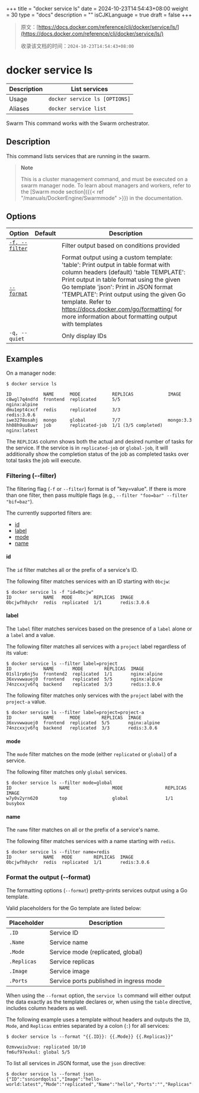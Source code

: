 +++
title = "docker service ls"
date = 2024-10-23T14:54:43+08:00
weight = 30
type = "docs"
description = ""
isCJKLanguage = true
draft = false
+++

> 原文：[https://docs.docker.com/reference/cli/docker/service/ls/](https://docs.docker.com/reference/cli/docker/service/ls/)
>
> 收录该文档的时间：`2024-10-23T14:54:43+08:00`

# docker service ls

| Description | List services                 |
| :---------- | ----------------------------- |
| Usage       | `docker service ls [OPTIONS]` |
| Aliases     | `docker service list`         |

Swarm This command works with the Swarm orchestrator.

## Description

This command lists services that are running in the swarm.

> **Note**
>
> This is a cluster management command, and must be executed on a swarm manager node. To learn about managers and workers, refer to the [Swarm mode section]({{< ref "/manuals/DockerEngine/Swarmmode" >}}) in the documentation.

## Options

| Option                                                       | Default | Description                                                  |
| ------------------------------------------------------------ | ------- | ------------------------------------------------------------ |
| [`-f, --filter`](https://docs.docker.com/reference/cli/docker/service/ls/#filter) |         | Filter output based on conditions provided                   |
| [`--format`](https://docs.docker.com/reference/cli/docker/service/ls/#format) |         | Format output using a custom template: 'table': Print output in table format with column headers (default) 'table TEMPLATE': Print output in table format using the given Go template 'json': Print in JSON format 'TEMPLATE': Print output using the given Go template. Refer to https://docs.docker.com/go/formatting/ for more information about formatting output with templates |
| `-q, --quiet`                                                |         | Only display IDs                                             |

## Examples

On a manager node:



```console
$ docker service ls

ID            NAME      MODE            REPLICAS             IMAGE
c8wgl7q4ndfd  frontend  replicated      5/5                  nginx:alpine
dmu1ept4cxcf  redis     replicated      3/3                  redis:3.0.6
iwe3278osahj  mongo     global          7/7                  mongo:3.3
hh08h9uu8uwr  job       replicated-job  1/1 (3/5 completed)  nginx:latest
```

The `REPLICAS` column shows both the actual and desired number of tasks for the service. If the service is in `replicated-job` or `global-job`, it will additionally show the completion status of the job as completed tasks over total tasks the job will execute.

### Filtering (--filter)

The filtering flag (`-f` or `--filter`) format is of "key=value". If there is more than one filter, then pass multiple flags (e.g., `--filter "foo=bar" --filter "bif=baz"`).

The currently supported filters are:

- [id](https://docs.docker.com/reference/cli/docker/service/ls/#id)
- [label](https://docs.docker.com/reference/cli/docker/service/ls/#label)
- [mode](https://docs.docker.com/reference/cli/docker/service/ls/#mode)
- [name](https://docs.docker.com/reference/cli/docker/service/ls/#name)

#### id

The `id` filter matches all or the prefix of a service's ID.

The following filter matches services with an ID starting with `0bcjw`:



```console
$ docker service ls -f "id=0bcjw"
ID            NAME   MODE        REPLICAS  IMAGE
0bcjwfh8ychr  redis  replicated  1/1       redis:3.0.6
```

#### label

The `label` filter matches services based on the presence of a `label` alone or a `label` and a value.

The following filter matches all services with a `project` label regardless of its value:



```console
$ docker service ls --filter label=project
ID            NAME       MODE        REPLICAS  IMAGE
01sl1rp6nj5u  frontend2  replicated  1/1       nginx:alpine
36xvvwwauej0  frontend   replicated  5/5       nginx:alpine
74nzcxxjv6fq  backend    replicated  3/3       redis:3.0.6
```

The following filter matches only services with the `project` label with the `project-a` value.



```console
$ docker service ls --filter label=project=project-a
ID            NAME      MODE        REPLICAS  IMAGE
36xvvwwauej0  frontend  replicated  5/5       nginx:alpine
74nzcxxjv6fq  backend   replicated  3/3       redis:3.0.6
```

#### mode

The `mode` filter matches on the mode (either `replicated` or `global`) of a service.

The following filter matches only `global` services.



```console
$ docker service ls --filter mode=global
ID                  NAME                MODE                REPLICAS            IMAGE
w7y0v2yrn620        top                 global              1/1                 busybox
```

#### name

The `name` filter matches on all or the prefix of a service's name.

The following filter matches services with a name starting with `redis`.



```console
$ docker service ls --filter name=redis
ID            NAME   MODE        REPLICAS  IMAGE
0bcjwfh8ychr  redis  replicated  1/1       redis:3.0.6
```

### Format the output (--format)

The formatting options (`--format`) pretty-prints services output using a Go template.

Valid placeholders for the Go template are listed below:

| Placeholder | Description                             |
| ----------- | --------------------------------------- |
| `.ID`       | Service ID                              |
| `.Name`     | Service name                            |
| `.Mode`     | Service mode (replicated, global)       |
| `.Replicas` | Service replicas                        |
| `.Image`    | Service image                           |
| `.Ports`    | Service ports published in ingress mode |

When using the `--format` option, the `service ls` command will either output the data exactly as the template declares or, when using the `table` directive, includes column headers as well.

The following example uses a template without headers and outputs the `ID`, `Mode`, and `Replicas` entries separated by a colon (`:`) for all services:



```console
$ docker service ls --format "{{.ID}}: {{.Mode}} {{.Replicas}}"

0zmvwuiu3vue: replicated 10/10
fm6uf97exkul: global 5/5
```

To list all services in JSON format, use the `json` directive:



```console
$ docker service ls --format json
{"ID":"ssniordqolsi","Image":"hello-world:latest","Mode":"replicated","Name":"hello","Ports":"","Replicas":"0/1"}
```

